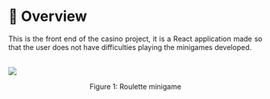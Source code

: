 # :mag_right: Overview
<p align="justify">
This is the front end of the casino project, it is a React application made so that the user does not have difficulties playing the minigames developed.
</p>

<br>

<img src ="https://i.imgur.com/Nr87OEk.png">
<p align="center">Figure 1: Roulette minigame</p>
<br>

